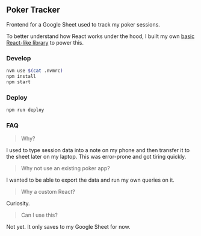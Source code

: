 ## Poker Tracker

Frontend for a Google Sheet used to track my poker sessions.

To better understand how React works under the hood, I built my own [basic
React-like
library](https://github.com/mhluska/poker-tracker/blob/master/src/lib/renderer.ts)
to power this.

### Develop

```sh
nvm use $(cat .nvmrc)
npm install
npm start
```

### Deploy

```sh
npm run deploy
```

### FAQ

> Why?

I used to type session data into a note on my phone and then
transfer it to the sheet later on my laptop. This was error-prone and got tiring
quickly.

> Why not use an existing poker app?

I wanted to be able to export the data and run my own queries on it.

> Why a custom React?

Curiosity.

> Can I use this?

Not yet. It only saves to my Google Sheet for now.
